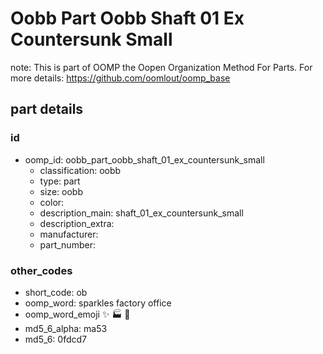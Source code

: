 # Oobb Part Oobb Shaft 01 Ex Countersunk Small  

note: This is part of OOMP the Oopen Organization Method For Parts. For more details: https://github.com/oomlout/oomp_base

##  part details





### id
* oomp_id: oobb_part_oobb_shaft_01_ex_countersunk_small
  * classification: oobb
  * type: part
  * size: oobb
  * color: 
  * description_main: shaft_01_ex_countersunk_small
  * description_extra: 
  * manufacturer: 
  * part_number: 

### other_codes
* short_code: ob
* oomp_word: sparkles factory office
* oomp_word_emoji :sparkles: :factory: :office:
* md5_6_alpha: ma53
* md5_6: 0fdcd7